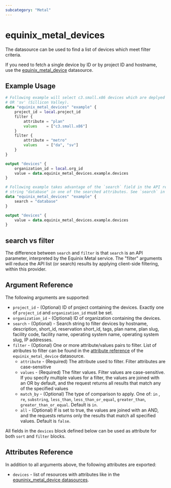 ```yaml
---
subcategory: "Metal"
---
```


# equinix_metal_devices

The datasource can be used to find a list of devices which meet filter criteria.

If you need to fetch a single device by ID or by project ID and hostname, use the [equinix_metal_device](metal_device.md) datasource.

## Example Usage

```terraform
# Following example will select c3.small.x86 devices which are deplyed in metro 'da' (Dallas)
# OR 'sv' (Sillicon Valley).
data "equinix_metal_devices" "example" {
    project_id = local.project_id
    filter {
        attribute = "plan"
        values    = ["c3.small.x86"]
    }
    filter {
        attribute = "metro"
        values    = ["da", "sv"]
    }
}

output "devices" {
    organization_id = local.org_id
    value = data.equinix_metal_devices.example.devices
}
```

```terraform
# Following example takes advantage of the `search` field in the API request, and will select devices with
# string "database" in one of the searched attributes. See `search` in argument reference.
data "equinix_metal_devices" "example" {
    search = "database"
}

output "devices" {
    value = data.equinix_metal_devices.example.devices
}
```

## search vs filter

The difference between `search` and `filter` is that `search` is an API parameter, interpreted by the Equinix Metal service. The "filter" arguments will reduce the API list (or search) results by applying client-side filtering, within this provider.

## Argument Reference

The following arguments are supported:

* `project_id` - (Optional) ID of project containing the devices. Exactly one of `project_id` and `organization_id` must be set.
* `organization_id` - (Optional) ID of organization containing the devices.
* `search` - (Optional) - Search string to filter devices by hostname, description, short_id, reservation short_id, tags, plan name, plan slug, facility code, facility name, operating system name, operating system slug, IP addresses.
* `filter` - (Optional) One or more attribute/values pairs to filter. List of atributes to filter can be found in the [attribute reference](metal_device.md#attributes-reference) of the `equinix_metal_device` datasource.
  - `attribute` - (Required) The attribute used to filter. Filter attributes are case-sensitive
  - `values` - (Required) The filter values. Filter values are case-sensitive. If you specify multiple values for a filter, the values are joined with an OR by default, and the request returns all results that match any of the specified values
  - `match_by` - (Optional) The type of comparison to apply. One of: `in` , `re`, `substring`, `less_than`, `less_than_or_equal`, `greater_than`, `greater_than_or_equal`. Default is `in`.
  - `all` - (Optional) If is set to true, the values are joined with an AND, and the requests returns only the results that match all specified values. Default is `false`.

All fields in the `devices` block defined below can be used as attribute for both `sort` and `filter` blocks.

## Attributes Reference

In addition to all arguments above, the following attributes are exported:

* `devices` - list of resources with attributes like in the [equninix_metal_device datasources](metal_device.md).
